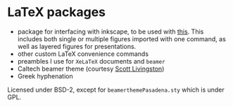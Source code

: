 # LaTeX packages

- package for interfacing with inkscape, to be used with [this](https://github.com/johnyf/inkscape).
  This includes both single or multiple figures imported with one command, as well as layered figures for presentations.
- other custom LaTeX convenience commands
- preambles I use for `XeLaTeX` documents and `beamer`
- Caltech beamer theme (courtesy [Scott Livingston](https://github.com/slivingston/misc/tree/master/presentation_templates))
- Greek hyphenation

Licensed under BSD-2, except for `beamerthemePasadena.sty` which is under GPL.

